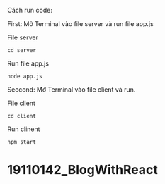 Cách run code:

First: Mở Terminal vào file server và run file app.js

File server


	cd server
 
Run file app.js


	node app.js
Seccond: Mở Terminal vào file client và run.

File client


	cd client
 
Run clinent


	npm start


# 19110142_BlogWithReact
